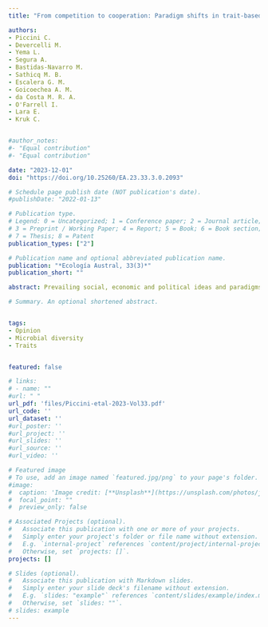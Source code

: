 ```yaml
---
title: "From competition to cooperation: Paradigm shifts in trait-based ecology change our understanding of the processes that structure microbial communities"

authors:
- Piccini C. 
- Devercelli M.
- Yema L.
- Segura A.
- Bastidas-Navarro M.
- Sathicq M. B.
- Escalera G. M.
- Goicoechea A. M.
- da Costa M. R. A.
- O'Farrell I.
- Lara E.
- Kruk C.


#author_notes:
#- "Equal contribution"
#- "Equal contribution"

date: "2023-12-01"
doi: "https://doi.org/10.25260/EA.23.33.3.0.2093"

# Schedule page publish date (NOT publication's date).
#publishDate: "2022-01-13"

# Publication type.
# Legend: 0 = Uncategorized; 1 = Conference paper; 2 = Journal article;
# 3 = Preprint / Working Paper; 4 = Report; 5 = Book; 6 = Book section;
# 7 = Thesis; 8 = Patent
publication_types: ["2"]

# Publication name and optional abbreviated publication name.
publication: "*Ecología Austral, 33(3)*"
publication_short: ""

abstract: Prevailing social, economic and political ideas and paradigms constitute the lens through which scientists observe, assess, and understand the world. This affects how we interpret and understand the mechanisms governing the interaction between organisms and has led, in most cases, to dominant explanations and paradigms that are difficult to overthrow. This is the case of ecological theory, whose perspectives have followed the rationale of societal changes. From the industrial revolution to very recently, species competition for resources was regarded as one of the main drivers of species interactions. Nowadays, a new and rapidly growing way of thinking emerged, fueled by the high sequencing capacities, ultra-resolution microscopy and the slowly growing number of different social and gender perspectives participating in ecological studies: that living beings are not just single organisms interacting with other single organisms, but complex communities of macro- and microorganisms living and evolving together.

# Summary. An optional shortened abstract.


tags:
- Opinion
- Microbial diversity
- Traits


featured: false

# links:
# - name: ""
#url: " "
url_pdf: 'files/Piccini-etal-2023-Vol33.pdf'
url_code: ''
url_dataset: ''
#url_poster: ''
#url_project: ''
#url_slides: ''
#url_source: ''
#url_video: ''

# Featured image
# To use, add an image named `featured.jpg/png` to your page's folder. 
#image:
#  caption: 'Image credit: [**Unsplash**](https://unsplash.com/photos/jdD8gXaTZsc)'
#  focal_point: ""
#  preview_only: false

# Associated Projects (optional).
#   Associate this publication with one or more of your projects.
#   Simply enter your project's folder or file name without extension.
#   E.g. `internal-project` references `content/project/internal-project/index.md`.
#   Otherwise, set `projects: []`.
projects: []

# Slides (optional).
#   Associate this publication with Markdown slides.
#   Simply enter your slide deck's filename without extension.
#   E.g. `slides: "example"` references `content/slides/example/index.md`.
#   Otherwise, set `slides: ""`.
# slides: example
---
```

